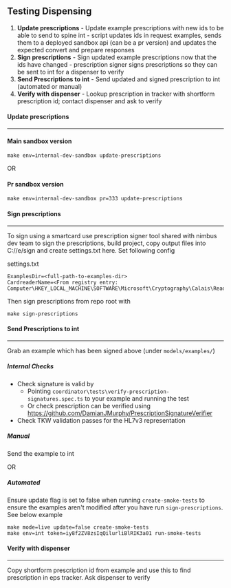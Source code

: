 ## Testing Dispensing

1. **Update prescriptions** - Update example prescriptions with new ids to be able to send to spine int - script updates ids in request examples, sends them to a deployed sandbox api (can be a pr version) and updates the expected convert and prepare responses 
2. **Sign prescriptions** -  Sign updated example prescriptions now that the ids have changed - prescription signer signs prescriptions so they can be sent to int for a dispenser to verify
3. **Send Prescriptions to int** - Send updated and signed prescription to int (automated or manual)
4. **Verify with dispenser** - Lookup prescription in tracker with shortform prescription id; contact dispenser and ask to verify

#### Update prescriptions
---

#### Main sandbox version
```
make env=internal-dev-sandbox update-prescriptions
```
OR
#### Pr sandbox version
```
make env=internal-dev-sandbox pr=333 update-prescriptions
```

#### Sign prescriptions
---

To sign using a smartcard use prescription signer tool shared with nimbus dev team to sign the prescriptions, build project, copy output files into C://e/sign and create settings.txt here. Set following config  

settings.txt
```
ExamplesDir=<full-path-to-examples-dir>
CardreaderName=<From registry entry: Computer\HKEY_LOCAL_MACHINE\SOFTWARE\Microsoft\Cryptography\Calais\Readers>
```

Then sign prescriptions from repo root with

```
make sign-prescriptions
```

#### Send Prescriptions to int
---

Grab an example which has been signed above (under `models/examples/`)

##### Internal Checks

  * Check signature is valid by
    * Pointing `coordinator\tests\verify-prescription-signatures.spec.ts` to your example and running the test
    * Or check prescription can be verified using https://github.com/DamianJMurphy/PrescriptionSignatureVerifier
  * Check TKW validation passes for the HL7v3 representation

##### Manual

Send the example to int

OR

##### Automated

Ensure update flag is set to false when running `create-smoke-tests` to ensure the examples aren't modified after you have run `sign-prescriptions`. See below example

```
make mode=live update=false create-smoke-tests
make env=int token=iy8f2ZV8zsIqQilurliBlRIK3a01 run-smoke-tests
```

#### Verify with dispenser
---

Copy shortform prescription id from example and use this to find prescription in eps tracker. Ask dispenser to verify